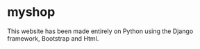 # myshop
This website has been made entirely on Python using the Django framework, Bootstrap and Html.

